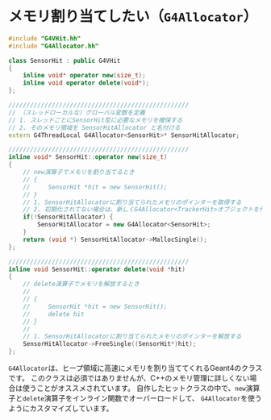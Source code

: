 # メモリ割り当てしたい（``G4Allocator``）

```cpp
#include "G4VHit.hh"
#include "G4Allocator.hh"

class SensorHit : public G4VHit
{
    inline void* operator new(size_t);
    inline void operator delete(void*);
};

//////////////////////////////////////////////////
// （スレッドローカルな）グローバル変数を定義
// 1. スレッドごとにSensorHit型に必要なメモリを確保する
// 2. そのメモリ領域を SensorHitAllocator と名付ける
extern G4ThreadLocal G4Allocator<SensorHit>* SensorHitAllocator;

//////////////////////////////////////////////////
inline void* SensorHit::operator new(size_t)
{
    // new演算子でメモリを割り当てるとき
    // {
    //     SensorHit *hit = new SensorHit();
    // }
    // 1. SensorHitAllocatorに割り当てられたメモリのポインターを取得する
    // 2. 初期化されてない場合は、新しくG4Allocator<TrackerHit>オブジェクトを作成
    if(!SensorHitAllocator) {
        SensorHitAllocator = new G4Allocator<SensorHit>;
    }
    return (void *) SensorHitAllocator->MallocSingle();
};

//////////////////////////////////////////////////
inline void SensorHit::operator delete(void *hit)
{
    // delete演算子でメモリを解放するとき
    //
    // {
    //     SensorHit *hit = new SensorHit();
    //     delete hit
    // }
    //
    // 1. SensorHitAllocatorに割り当てられたメモリのポインターを解放する
    SensorHitAllocator->FreeSingle((SensorHit*)hit);
};
```

``G4Allocator``は、ヒープ領域に高速にメモリを割り当ててくれるGeant4のクラスです。
このクラスは必須ではありませんが、C++のメモリ管理に詳しくない場合は使うことがオススメされています。
自作したヒットクラスの中で、``new``演算子と``delete``演算子をインライン関数でオーバーロードして、
``G4Allocator``を使うようにカスタマイズしています。
